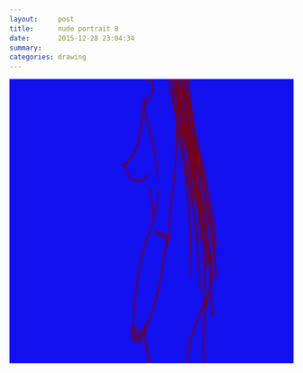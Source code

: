 ```yaml
---
layout:     post
title:      nude portrait 8
date:       2015-12-28 23:04:34
summary:    
categories: drawing
---
```

![nude portrait 8](/images/blog/nude-portrait-8.png "a fantasy")
